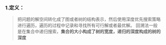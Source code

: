 ### 1.定义：

> 把问题的解空间转化成了图或者树的结构表示，然后使用深度优先搜索策略进行遍历，遍历的过程中记录和寻找所有可行解或者最优解。
回溯法一般是在集合中递归搜索，**集合的大小构成了树的宽度，递归的深度构成的树的深度**


